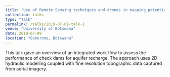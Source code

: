 ```yaml
---
title: "Use of Remote Sensing techniques and drones in mapping potential areas for managed aquifer recharge"
collection: talks
type: "Talk"
permalink: /talks/2019-07-09-talk-1
venue: "University of Botswana"
date: 2019-07-09
location: "Gaborone, Botswana"
---
```


This talk gave an overview of an integrated work flow to assess the performance of check dams for aquifer recharge. The approach uses 2D hydraulic modelling coupled with fine resolution topographic data captured from aerial imagery.
